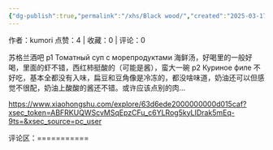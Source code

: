 ```yaml
---
{"dg-publish":true,"permalink":"/xhs/Black wood/","created":"2025-03-17T22:38:09.672+08:00","updated":"2025-03-17T22:38:09.672+08:00"}
---
```


作者：kumori
点赞：4   |   收藏：0   |   评论：0

苏格兰酒吧
p1 Томатный суп с морепродуктами 海鲜汤，好喝里的一般好喝，里面的虾不错，西红柿挺酸的（可能是酱），蛮大一碗
p2 Куриное филе 不好吃，基本全都没有入味，扁豆和豆角像是冷冻的，都没啥味道，奶油还可以但感觉不很配，奶油上酸酸的酱还不错。或许应该点别的肉…

https://www.xiaohongshu.com/explore/63d6ede2000000000d015caf?xsec_token=ABFRKUQWScvMSqEpzCFu_c6YLRog5kyLIDrak5mEq-9ts=&xsec_source=pc_user

评论区：===========

